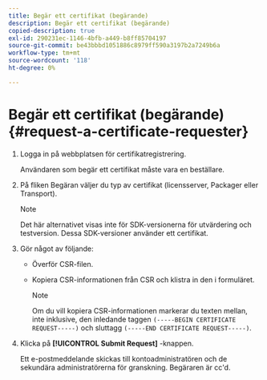 ```yaml
---
title: Begär ett certifikat (begärande)
description: Begär ett certifikat (begärande)
copied-description: true
exl-id: 290231ec-1146-4bfb-a449-b8ff85704197
source-git-commit: be43bbbd1051886c8979ff590a3197b2a7249b6a
workflow-type: tm+mt
source-wordcount: '118'
ht-degree: 0%

---
```


# Begär ett certifikat (begärande){#request-a-certificate-requester}

1. Logga in på webbplatsen för certifikatregistrering.

   Användaren som begär ett certifikat måste vara en beställare.

1. På fliken Begäran väljer du typ av certifikat (licensserver, Packager eller Transport).

   >[!NOTE]
   >
   >Det här alternativet visas inte för SDK-versionerna för utvärdering och testversion. Dessa SDK-versioner använder ett certifikat.

1. Gör något av följande:

   * Överför CSR-filen.
   * Kopiera CSR-informationen från CSR och klistra in den i formuläret.

      >[!NOTE]
      >
      >Om du vill kopiera CSR-informationen markerar du texten mellan, inte inklusive, den inledande taggen `(-----BEGIN CERTIFICATE REQUEST-----)` och sluttagg `(-----END CERTIFICATE REQUEST-----)`.

1. Klicka på **[!UICONTROL Submit Request]** -knappen.

   Ett e-postmeddelande skickas till kontoadministratören och de sekundära administratörerna för granskning. Begäraren är cc&#39;d.

